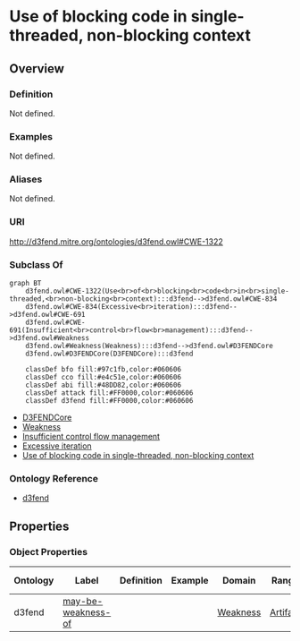# Use of blocking code in single-threaded, non-blocking context

## Overview

### Definition
Not defined.

### Examples
Not defined.

### Aliases
Not defined.

### URI
http://d3fend.mitre.org/ontologies/d3fend.owl#CWE-1322

### Subclass Of
```mermaid
graph BT
    d3fend.owl#CWE-1322(Use<br>of<br>blocking<br>code<br>in<br>single-threaded,<br>non-blocking<br>context):::d3fend-->d3fend.owl#CWE-834
    d3fend.owl#CWE-834(Excessive<br>iteration):::d3fend-->d3fend.owl#CWE-691
    d3fend.owl#CWE-691(Insufficient<br>control<br>flow<br>management):::d3fend-->d3fend.owl#Weakness
    d3fend.owl#Weakness(Weakness):::d3fend-->d3fend.owl#D3FENDCore
    d3fend.owl#D3FENDCore(D3FENDCore):::d3fend
    
    classDef bfo fill:#97c1fb,color:#060606
    classDef cco fill:#e4c51e,color:#060606
    classDef abi fill:#48DD82,color:#060606
    classDef attack fill:#FF0000,color:#060606
    classDef d3fend fill:#FF0000,color:#060606
```

- [D3FENDCore](/docs/ontology/reference/model/D3FENDCore/D3FENDCore.md)
- [Weakness](/docs/ontology/reference/model/D3FENDCore/Weakness/Weakness.md)
- [Insufficient control flow management](/docs/ontology/reference/model/D3FENDCore/Weakness/Insufficient%20control%20flow%20management/Insufficient%20control%20flow%20management.md)
- [Excessive iteration](/docs/ontology/reference/model/D3FENDCore/Weakness/Insufficient%20control%20flow%20management/Excessive%20iteration/Excessive%20iteration.md)
- [Use of blocking code in single-threaded, non-blocking context](/docs/ontology/reference/model/D3FENDCore/Weakness/Insufficient%20control%20flow%20management/Excessive%20iteration/Use%20of%20blocking%20code%20in%20single-threaded%2C%20non-blocking%20context/Use%20of%20blocking%20code%20in%20single-threaded%2C%20non-blocking%20context.md)


### Ontology Reference
- [d3fend](http://d3fend.mitre.org/ontologies/d3fend.owl#)

## Properties
### Object Properties
| Ontology | Label | Definition | Example | Domain | Range | Inverse Of |
|----------|-------|------------|---------|--------|-------|------------|
| d3fend | [may-be-weakness-of](http://d3fend.mitre.org/ontologies/d3fend.owl#may-be-weakness-of) |  |  | [Weakness](/docs/ontology/reference/model/D3FENDCore/Weakness/Weakness.md) | [Artifact](/docs/ontology/reference/model/D3FENDCore/Artifact/Artifact.md) | [may-have-weakness](http://d3fend.mitre.org/ontologies/d3fend.owl#may-have-weakness) |


